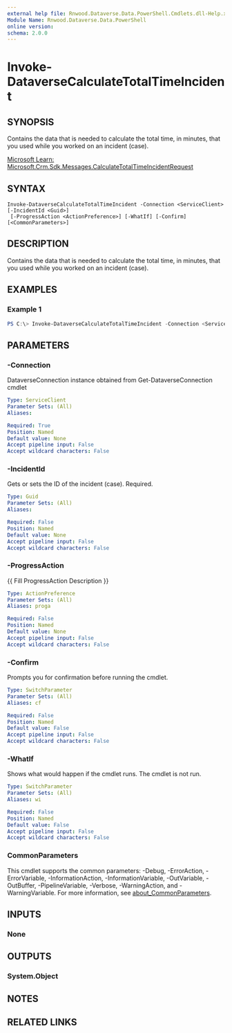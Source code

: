 ```yaml
---
external help file: Rnwood.Dataverse.Data.PowerShell.Cmdlets.dll-Help.xml
Module Name: Rnwood.Dataverse.Data.PowerShell
online version:
schema: 2.0.0
---
```


# Invoke-DataverseCalculateTotalTimeIncident

## SYNOPSIS
Contains the data that is needed to calculate the total time, in minutes, that you used while you worked on an incident (case).

[Microsoft Learn: Microsoft.Crm.Sdk.Messages.CalculateTotalTimeIncidentRequest](https://learn.microsoft.com/dotnet/api/Microsoft.Crm.Sdk.Messages.CalculateTotalTimeIncidentRequest)

## SYNTAX

```
Invoke-DataverseCalculateTotalTimeIncident -Connection <ServiceClient> [-IncidentId <Guid>]
 [-ProgressAction <ActionPreference>] [-WhatIf] [-Confirm] [<CommonParameters>]
```

## DESCRIPTION
Contains the data that is needed to calculate the total time, in minutes, that you used while you worked on an incident (case).

## EXAMPLES

### Example 1
```powershell
PS C:\> Invoke-DataverseCalculateTotalTimeIncident -Connection <ServiceClient> -IncidentId <Guid>
```

## PARAMETERS

### -Connection
DataverseConnection instance obtained from Get-DataverseConnection cmdlet

```yaml
Type: ServiceClient
Parameter Sets: (All)
Aliases:

Required: True
Position: Named
Default value: None
Accept pipeline input: False
Accept wildcard characters: False
```

### -IncidentId
Gets or sets the ID of the incident (case). Required.

```yaml
Type: Guid
Parameter Sets: (All)
Aliases:

Required: False
Position: Named
Default value: None
Accept pipeline input: False
Accept wildcard characters: False
```

### -ProgressAction
{{ Fill ProgressAction Description }}

```yaml
Type: ActionPreference
Parameter Sets: (All)
Aliases: proga

Required: False
Position: Named
Default value: None
Accept pipeline input: False
Accept wildcard characters: False
```

### -Confirm
Prompts you for confirmation before running the cmdlet.

```yaml
Type: SwitchParameter
Parameter Sets: (All)
Aliases: cf

Required: False
Position: Named
Default value: False
Accept pipeline input: False
Accept wildcard characters: False
```

### -WhatIf
Shows what would happen if the cmdlet runs. The cmdlet is not run.

```yaml
Type: SwitchParameter
Parameter Sets: (All)
Aliases: wi

Required: False
Position: Named
Default value: False
Accept pipeline input: False
Accept wildcard characters: False
```

### CommonParameters
This cmdlet supports the common parameters: -Debug, -ErrorAction, -ErrorVariable, -InformationAction, -InformationVariable, -OutVariable, -OutBuffer, -PipelineVariable, -Verbose, -WarningAction, and -WarningVariable. For more information, see [about_CommonParameters](http://go.microsoft.com/fwlink/?LinkID=113216).

## INPUTS

### None
## OUTPUTS

### System.Object
## NOTES

## RELATED LINKS
